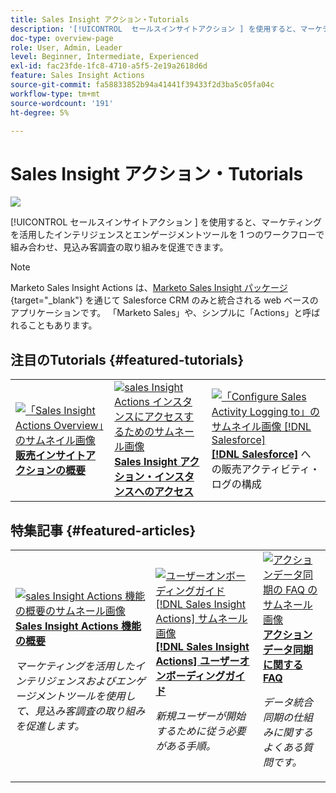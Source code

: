 ```yaml
---
title: Sales Insight アクション・Tutorials
description: '[!UICONTROL  セールスインサイトアクション ] を使用すると、マーケティングを活用したインテリジェンスとエンゲージメントツールを 1 つのワークフローで組み合わせ、見込み客調査の取り組みを促進できます。'
doc-type: overview-page
role: User, Admin, Leader
level: Beginner, Intermediate, Experienced
exl-id: fac23fde-1fc8-4710-a5f5-2e19a2618d6d
feature: Sales Insight Actions
source-git-commit: fa58833852b94a41441f39433f2d3ba5c05fa04c
workflow-type: tm+mt
source-wordcount: '191'
ht-degree: 5%

---
```


# Sales Insight アクション・Tutorials

![](assets/header.png)

[!UICONTROL  セールスインサイトアクション ] を使用すると、マーケティングを活用したインテリジェンスとエンゲージメントツールを 1 つのワークフローで組み合わせ、見込み客調査の取り組みを促進できます。

>[!NOTE]
>
>Marketo Sales Insight Actions は、[Marketo Sales Insight パッケージ ](https://experienceleague.adobe.com/en/docs/marketo/using/product-docs/marketo-sales-insight/msi-for-salesforce/installation/install-marketo-sales-insight-package-in-salesforce-appexchange){target="_blank"} を通じて Salesforce CRM のみと統合される web ベースのアプリケーションです。 「Marketo Sales」や、シンプルに「Actions」と呼ばれることもあります。

## 注目のTutorials {#featured-tutorials}

<table style="table-layout:fixed">
<tr>
<td>
<a href="/help/sales-insight-actions/sales-insight-actions-overview.md"><img alt="「Sales Insight Actions Overview」のサムネイル画像" src="assets/sales-insight-actions-feature-overview-videothumb.png" /></a>
<div><a href="/help/sales-insight-actions/sales-insight-actions-overview.md"><strong> 販売インサイトアクションの概要 </strong></a></div>
</td>
<td>
<a href="/help/sales-insight-actions/accessing-your-sales-insight-actions-instance.md"><img alt="sales Insight Actions インスタンスにアクセスするためのサムネール画像" src="assets/accessing-your-sales-insight-actions-instance-videothumb.png" /></a>
<div><a href="/help/sales-insight-actions/accessing-your-sales-insight-actions-instance.md"><strong>Sales Insight アクション・インスタンスへのアクセス </strong></a></div>
</td>
<td>
<a href="/help/sales-insight-actions/configure-sales-activity-logging-to-salesforce.md"><img alt="「Configure Sales Activity Logging to」のサムネイル画像 [!DNL Salesforce]" src="assets/configure-sales-activity-logging-to-salesforce-videothumb.png" /></a>
<div><a href="/help/sales-insight-actions/configure-sales-activity-logging-to-salesforce.md"><strong>[!DNL Salesforce]</strong></a> への販売アクティビティ・ログの構成</div>
</td>
</tr>
</table>

## 特集記事 {#featured-articles}

<table style="table-layout:fixed">
<tr>
<td>
<a href="https://experienceleague.adobe.com/docs/marketo/using/product-docs/marketo-sales-insight/actions/sales-insight-actions-feature-overview.html"><img alt="sales Insight Actions 機能の概要のサムネール画像" src="assets/sales-insight-actions-feature-overview-thumb.png" /></a>
<div><a href="https://experienceleague.adobe.com/docs/marketo/using/product-docs/marketo-sales-insight/actions/sales-insight-actions-feature-overview.html"><strong>Sales Insight Actions 機能の概要 </strong></a></div>
<p><em>マーケティングを活用したインテリジェンスおよびエンゲージメントツールを使用して、見込み客調査の取り組みを促進します。</em></p>
</td>
<td>
<a href="https://experienceleague.adobe.com/docs/marketo/using/product-docs/marketo-sales-insight/actions/getting-started/sales-insight-actions-user-onboarding-checklist.html"><img alt="ユーザーオンボーディングガイド [!DNL Sales Insight Actions] サムネール画像" src="assets/sales-insight-actions-user-onboarding-guide-thumb.png" /></a>
<div><a href="https://experienceleague.adobe.com/docs/marketo/using/product-docs/marketo-sales-insight/actions/getting-started/sales-insight-actions-user-onboarding-checklist.html"><strong>[!DNL Sales Insight Actions] ユーザーオンボーディングガイド </strong></a></div>
<p><em>新規ユーザーが開始するために従う必要がある手順。</em></p>
</td>
<td>
<a href="https://experienceleague.adobe.com/docs/marketo/using/product-docs/marketo-sales-insight/actions/admin/actions-data-sync-faq.html"><img alt="アクションデータ同期の FAQ のサムネール画像" src="assets/actions-data-sync-faq-thumb.png" /></a>
<div><a href="https://experienceleague.adobe.com/docs/marketo/using/product-docs/marketo-sales-insight/actions/admin/actions-data-sync-faq.html"><strong> アクションデータ同期に関する FAQ</strong></a></div>
<p><em>データ統合同期の仕組みに関するよくある質問です。</em></p>
</td>
</tr>
</table>
